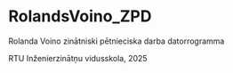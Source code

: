 # RolandsVoino_ZPD
 Rolanda Voino zinātniski pētnieciska darba datorrogramma

RTU Inženierzinātņu vidusskola, 2025
